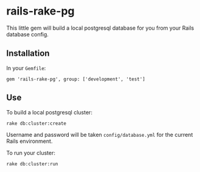 # rails-rake-pg #

This little gem will build a local postgresql database for you from your Rails
database config.

## Installation ##

In your `Gemfile`:

    gem 'rails-rake-pg', group: ['development', 'test']

## Use ##

To build a local postgresql cluster:

    rake db:cluster:create

Username and password will be taken `config/database.yml` for the current Rails
environment. 

To run your cluster:

    rake db:cluster:run

